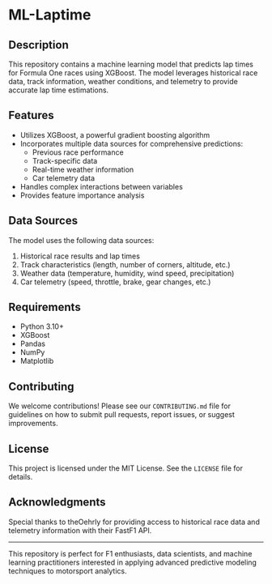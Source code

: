 # ML-Laptime

## Description

This repository contains a machine learning model that predicts lap times for Formula One races using XGBoost. The model leverages historical race data, track information, weather conditions, and telemetry to provide accurate lap time estimations.

## Features

- Utilizes XGBoost, a powerful gradient boosting algorithm
- Incorporates multiple data sources for comprehensive predictions:
  - Previous race performance
  - Track-specific data
  - Real-time weather information
  - Car telemetry data
- Handles complex interactions between variables
- Provides feature importance analysis

## Data Sources

The model uses the following data sources:

1. Historical race results and lap times
2. Track characteristics (length, number of corners, altitude, etc.)
3. Weather data (temperature, humidity, wind speed, precipitation)
4. Car telemetry (speed, throttle, brake, gear changes, etc.)

## Requirements

- Python 3.10+
- XGBoost
- Pandas
- NumPy
- Matplotlib

## Contributing

We welcome contributions! Please see our `CONTRIBUTING.md` file for guidelines on how to submit pull requests, report issues, or suggest improvements.

## License

This project is licensed under the MIT License. See the `LICENSE` file for details.

## Acknowledgments

Special thanks to theOehrly for providing access to historical race data and telemetry information with their FastF1 API.

---

This repository is perfect for F1 enthusiasts, data scientists, and machine learning practitioners interested in applying advanced predictive modeling techniques to motorsport analytics.
